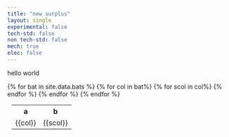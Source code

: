 ```yaml
---
title: "new surplus"
layout: single
experimental: false
tech-std: false
non tech-std: false
mech: true
elec: false
---
```


hello world  

<table style = "margin-left:10px">
  <tr>
    <th> a </th>
    <th> b </th>
  </tr>
  {% for bat in site.data.bats %}
  <tr>
    {% for col in bat%}
    <td> {{col}} </td>
      {% for scol in col%}
      <td> {{scol}} </td>
      {% endfor %}
    {% endfor %}
  </tr>
  {% endfor %}
</table>
